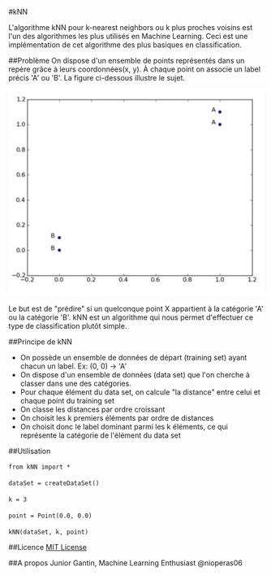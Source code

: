 #kNN

L'algorithme kNN pour k-nearest neighbors ou k plus proches voisins est l'un des algorithmes les plus utilisés en Machine Learning.
Ceci est une implémentation de cet algorithme des plus basiques en classification.

##Problème
On dispose d'un ensemble de points représentés dans un repère grâce à leurs coordonnées(x, y). À chaque point on associe un label précis 'A' ou 'B'.
La figure ci-dessous illustre le sujet.

![alt tag](kNN_example.png)

Le but est de "prédire" si un quelconque point X appartient à la catégorie 'A' ou la catégorie 'B'. kNN est un algorithme qui nous 
permet d'effectuer ce type de classification plutôt simple.

##Principe de kNN

* On possède un ensemble de données de départ (training set) ayant chacun un label. Ex: (0, 0) -> 'A'
* On dispose d'un ensemble de données (data set) que l'on cherche à classer dans une des catégories.
* Pour chaque élément du data set, on calcule "la distance" entre celui et chaque point du training set
*	On classe les distances par ordre croissant
*	On choisit les k premiers éléments par ordre de distances
*	On choisit donc le label dominant parmi les k éléments, ce qui représente la catégorie de l'élément du data set




##Utilisation

```
from kNN import *

dataSet = createDataSet()

k = 3

point = Point(0.0, 0.0)

kNN(dataSet, k, point)

```


##Licence
[MIT License](https://opensource.org/licenses/MIT)

##A propos
Junior Gantin, Machine Learning Enthusiast
@nioperas06
